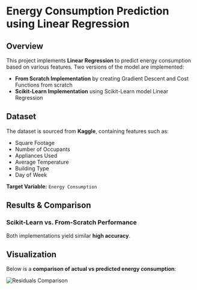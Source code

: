 
# Energy Consumption Prediction using Linear Regression

## Overview
This project implements **Linear Regression** to predict energy consumption based on various features. Two versions of the model are implemented:
- **From Scratch Implementation** by creating Gradient Descent and Cost Functions from scratch
- **Scikit-Learn Implementation** using Scikit-Learn model Linear Regression

## Dataset
The dataset is sourced from **Kaggle**, containing features such as:
- Square Footage
- Number of Occupants
- Appliances Used
- Average Temperature
- Building Type
- Day of Week

**Target Variable:** `Energy Consumption`

## Results & Comparison
### Scikit-Learn vs. From-Scratch Performance


Both implementations yield similar **high accuracy**.

## Visualization
Below is a **comparison of actual vs predicted energy consumption**:

![Residuals Comparison](Predict-Energy-Consumption-Linear-Regression/images/Figure_1.png)

